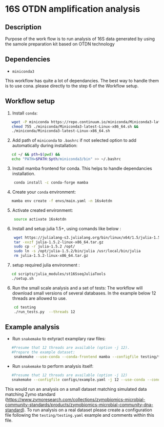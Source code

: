 # 16S OTDN amplification analysis

## Description
Purpose of the work flow is to run analysis of 16S data generated by using the samole preparation kit based on OTDN technology

## Dependencies

* `miniconda3 `


This workflow has quite a lot of dependancies. The best way to handle them is to use cona.
please directly to the step 6 of the Workflow setup.

## Workflow setup

1. Install `conda`:
```bash
   wget -P miniconda https://repo.continuum.io/miniconda/Miniconda3-latest-Linux-x86_64.sh &&
   chmod 755 ./miniconda/Miniconda3-latest-Linux-x86_64.sh &&
   ./miniconda/Miniconda3-latest-Linux-x86_64.sh
```

2. Add path of `miniconda` to `.bashrc` if not selected option to add automatically during installation:
```bash
   cd ~/ && pth=$(pwd) &&
   echo "PATH=$PATH:$pth/miniconda3/bin" >> ~/.bashrc
```

3. Install mamba frontend for conda. This helps to handle dependancies installation.
```bash
    conda install -c conda-forge mamba
```

4. Create your `conda` environment:
 ```bash
    mamba env create -f envs/main.yaml -n 16s4otdn
 ```

5. Activate created environment:
```bash
    source activate 16s4otdn
```

6. Install and setup julia 1.5+, using comands like below :
```bash
    wget https://julialang-s3.julialang.org/bin/linux/x64/1.5/julia-1.5.2-linux-x86_64.tar.gz
    tar -xvzf julia-1.5.2-linux-x86_64.tar.gz
    sudo cp -r julia-1.5.2 /opt/
    sudo ln -s /opt/julia-1.5.2/bin/julia /usr/local/bin/julia
    rm julia-1.5.2-linux-x86_64.tar.gz
```
7. setup required julia environment :
```bash
   cd scripts/julia_modules/st16SseqJuliaTools
   ./setup.sh 
```

6. Run the small scale analysis and a set of tests:
The workflow will download small versions of several databases. In the example below 12 threads are allowed to use.
```bash
    cd testing
    ./run_tests.py  --threads 12
```

## Example analysis

* Run `snakemake` to extyract examplary raw files:
```bash
   #Presume that 12 threads are available (option -j 12). 
   #Prepare the example dataset:
    snakemake --use-conda --conda-frontend mamba --configfile testing/testing.yaml -j 12  extract_testing_file
```
* Run `snakemake` to perform analysis itself:
```bash
   #Presume that 12 threads are available (option -j 12)
   snakemake --configfile configs/example.yaml -j 12 --use-conda --conda-frontend mamba 
```

This would run an analysis on a small dataset matching simulated data matching Zymo standard (https://www.zymoresearch.com/collections/zymobiomics-microbial-community-standards/products/zymobiomics-microbial-community-dna-standard). 
To run analysis on a real dataset please create a configuration file following the `testing/testing.yaml` example and comments within this file.


